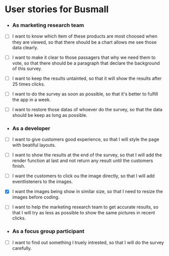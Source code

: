 # User stories for Busmall

* ### As marketing research team
-[ ] I want to know which item of these products are most choosed when they are viewed, so that there should be a chart allows me see those data clearly.
-[ ] I want to make it clear to those passagers that why we need them to vote, so that there should be a paragraph that declare the background of this survey.
-[ ] I want to keep the results untainted, so that it will show the results after 25 times clicks.
-[ ] I want to do the survey as soon as possible, so that it's better to fulfill the app in a week.
-[ ] I want to restore those datas of whoever do the survey, so that the data should be keep as long as possible.




* ### As a developer
-[ ] I want to give customers good experience, so that I will style the page with beatiful layouts.
-[ ] I want to show the results at the end of the survey, so that I will add the render function at last and not return any result until the customers finish.
-[ ] I want the customers to click ou the image directly, so that I will add eventlisteners to the images.
-[X] I want the images being show in similar size, so that I need to resize the images before coding.
-[ ] I want to help the marketing research team to get accurate results, so that I will try as less as possible to show the same pictures in recent clicks.




* ### As a focus group participant
-[ ] I want to find out something I truely intrested, so that I will do the survey carefully.
